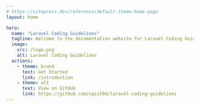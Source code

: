 ```yaml
---
# https://vitepress.dev/reference/default-theme-home-page
layout: home

hero:
  name: "Laravel Coding Guidelines"
  tagline: Welcome to the documentation website for Laravel Coding Guidelines! This comprehensive guide is designed to help developers understand and adopt best practices for writing clean, maintainable, and consistent code within Laravel projects.
  image:
    src: /logo.png
    alt: Laravel Coding Guidelines
  actions:
    - theme: brand
      text: Get Started
      link: /introduction
    - theme: alt
      text: View on GitHub
      link: https://github.com/xqsit94/laravel-coding-guidelines
---
```


